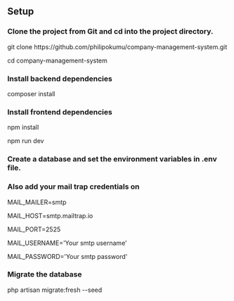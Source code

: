 ## Setup

### Clone the project from Git and cd into the project directory.

<p>git clone https://github.com/philipokumu/company-management-system.git</p>
<p> cd company-management-system</p>

### Install backend dependencies

composer install

### Install frontend dependencies

npm install

npm run dev

### Create a database and set the environment variables in .env file.

### Also add your mail trap credentials on

<p>MAIL_MAILER=smtp</p>
<p>MAIL_HOST=smtp.mailtrap.io</p>
<p>MAIL_PORT=2525</p>
<p>MAIL_USERNAME='Your smtp username'</p>
<p>MAIL_PASSWORD='Your smtp password'</p>

### Migrate the database

php artisan migrate:fresh --seed
